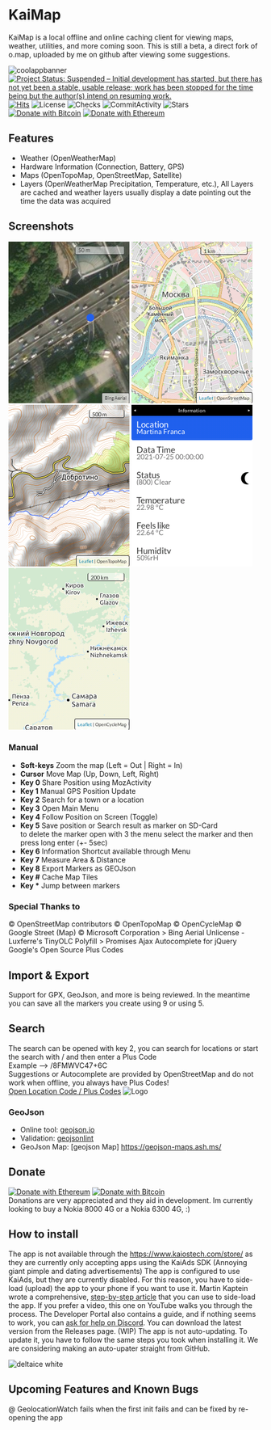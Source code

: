 # KaiMap

KaiMap is a local offline and online caching client for viewing maps, weather, utilities, and more coming soon.
This is still a beta, a direct fork of o.map, uploaded by me on github after viewing some suggestions.

![coolappbanner](https://user-images.githubusercontent.com/26120324/125851468-53672dea-c3ce-41df-b0ba-8a755d72f6f3.png)
[![Project Status: Suspended – Initial development has started, but there has not yet been a stable, usable release; work has been stopped for the time being but the author(s) intend on resuming work.](https://www.repostatus.org/badges/latest/suspended.svg)](https://www.repostatus.org/#suspended)
[![Hits](https://hits.seeyoufarm.com/api/count/incr/badge.svg?url=https%3A%2F%2Fgithub.com%2Fgjbae1212%2Fhit-counter&count_bg=%23144FDC&title_bg=%23333131&icon=&icon_color=%23E7E7E7&title=Visits&edge_flat=false)](https://hits.seeyoufarm.com)
![License](https://img.shields.io/github/license/Delta-applications/KaiMap)
![Checks](https://img.shields.io/github/checks-status/Delta-applications/KaiMap/main)
![CommitActivity](https://img.shields.io/github/commit-activity/w/Delta-applications/KaiMap)
![Stars](https://img.shields.io/github/stars/Delta-Applications/KaiMap)
[![Donate with Bitcoin](https://en.cryptobadges.io/badge/small/3P44apMLSALiV8yJDJdZNpmpGC1aWiowXw)](https://en.cryptobadges.io/donate/3P44apMLSALiV8yJDJdZNpmpGC1aWiowXw)
[![Donate with Ethereum](https://en.cryptobadges.io/badge/small/0x84b0934598958e6a1507e26ac1a63f71384fcbc8)](https://en.cryptobadges.io/donate/0x84b0934598958e6a1507e26ac1a63f71384fcbc8)

## Features

- Weather (OpenWeatherMap)
- Hardware Information (Connection, Battery, GPS)
- Maps (OpenTopoMap, OpenStreetMap, Satellite)
- Layers (OpenWeatherMap Precipitation, Temperature, etc.), All Layers are cached and weather layers usually display a date pointing out the time the data was acquired

## Screenshots

![screen](https://github.com/Delta-Applications/KaiMap/raw/main/screenshots/screenshot%20(1).png)
![screen](https://github.com/Delta-Applications/KaiMap/raw/main/screenshots/screenshot%20(2).png)
![screen](https://github.com/Delta-Applications/KaiMap/raw/main/screenshots/screenshot%20(3).png)
![screen](https://github.com/Delta-Applications/KaiMap/raw/main/screenshots/screenshot%20(4).png)
![screen](https://github.com/Delta-Applications/KaiMap/raw/main/screenshots/screenshot%20(5).png)

### Manual

- **Soft-keys** Zoom the map (Left = Out | Right = In)
- **Cursor** Move Map (Up, Down, Left, Right)
- **Key 0** Share Position using MozActivity
- **Key 1** Manual GPS Position Update
- **Key 2** Search for a town or a location
- **Key 3** Open Main Menu
- **Key 4** Follow Position on Screen (Toggle)
- **Key 5** Save position or Search result as marker on SD-Card <br>
  to delete the marker open with 3 the menu select the marker and then press long enter (+- 5sec)
- **Key 6** Information Shortcut available through Menu
- **Key 7** Measure Area & Distance
- **Key 8** Export Markers as GEOJson
- **Key #** Cache Map Tiles
- **Key \*** Jump between markers

### Special Thanks to

© OpenStreetMap contributors
© OpenTopoMap
© OpenCycleMap
© Google Street (Map)
© Microsoft Corporation > Bing Aerial 
Unlicense - Luxferre's TinyOLC
Polyfill > Promises
Ajax Autocomplete for jQuery
Google's Open Source Plus Codes

## Import & Export

Support for GPX, GeoJson, and more is being reviewed. In the meantime you can save all the markers you create using 9 or using 5.

## Search

The search can be opened with key 2, you can search for locations or start the search with / and then enter a Plus Code  
Example --> /8FMWVC47+6C  
Suggestions or Autocomplete are provided by OpenStreetMap and do not work when offline, you always have Plus Codes!  
[Open Location Code / Plus Codes](https://en.wikipedia.org/wiki/Open_Location_Code)
![Logo](https://storage.googleapis.com/madebygoog.appspot.com/grow-ext-cloud-images-uploads/lockup_ic_PlusCodes_H_rgb_614x128px_clr_D812D83D.svg)

### GeoJson

- Online tool: [geojson.io](http://geojson.io/#map=1/-55/228)
- Validation: [geojsonlint](http://geojsonlint.com/)
- GeoJson Map: [geojson Map] https://geojson-maps.ash.ms/

## Donate

[![Donate with Ethereum](https://en.cryptobadges.io/badge/big/0x84b0934598958e6a1507e26ac1a63f71384fcbc8)](https://en.cryptobadges.io/donate/0x84b0934598958e6a1507e26ac1a63f71384fcbc8)
[![Donate with Bitcoin](https://en.cryptobadges.io/badge/big/3P44apMLSALiV8yJDJdZNpmpGC1aWiowXw)](https://en.cryptobadges.io/donate/3P44apMLSALiV8yJDJdZNpmpGC1aWiowXw)  
Donations are very appreciated and they aid in development. Im currently looking to buy a Nokia 8000 4G or a Nokia 6300 4G, :)

## How to install

The app is not available through the https://www.kaiostech.com/store/ as they are currently only accepting apps using the KaiAds SDK (Annoying giant pimple and dating advertisements)
The app is configured to use KaiAds, but they are currently disabled.
For this reason, you have to side-load (upload) the app to your phone if you want to use it.
Martin Kaptein wrote a comprehensive, <a href="https://www.martinkaptein.com/blog/sideloading-and-deploying-apps-to-kai-os/">step-by-step article</a> that you can use to side-load the app. If you prefer a video, this one on YouTube walks you through the process.
The Developer Portal also contains a guide, and if nothing seems to work, you can <a href="https://discord.com/invite/rQ93zEu">ask for help on Discord</a>.
You can download the latest version from the Releases page. (WIP)
The app is not auto-updating. To update it, you have to follow the same steps you took when installing it.
We are considering making an auto-upater straight from GitHub. 

![deltaice white](https://user-images.githubusercontent.com/26120324/125853046-7f21d205-e5b7-461e-af8c-f3548ec6c5cb.png)

## Upcoming Features and Known Bugs

@ GeolocationWatch fails when the first init fails and can be fixed by re-opening the app

